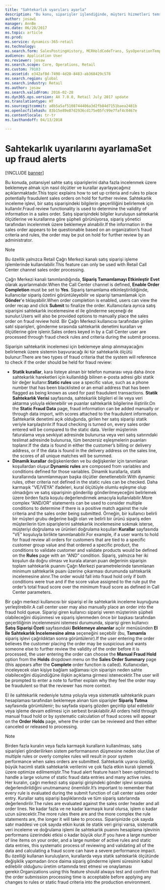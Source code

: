 ```yaml
---
title: "Sahtekarlık uyarıları ayarla"
description: "Bu konu, siparişler işlendiğinde, müşteri hizmetleri temsilcilerini sahte olması olası bilgilere karşı uyarmak için kuralların nasıl ayarlanacağını açıklar. Siparişleri otomatik olarak veya el ile beklemeye almak için kullanılacak belirli kodlar tanımlayabilirsiniz."
author: josaw1
manager: AnnBe
ms.date: 06/20/2017
ms.topic: article
ms.prod: 
ms.service: dynamics-365-retail
ms.technology: 
ms.search.form: SalesPostingHistory, MCRHoldCodeTrans, SysOperationTemplateForm
audience: Application User
ms.reviewer: josaw
ms.search.scope: Core, Operations, Retail
ms.custom: 79103
ms.assetid: e342af8d-7498-4d20-8483-ab368429c578
ms.search.region: global
ms.search.industry: Retail
ms.author: josaw
ms.search.validFrom: 2016-02-28
ms.dyn365.ops.version: AX 7.0.0, Retail July 2017 update
ms.translationtype: HT
ms.sourcegitcommit: a8b5a5af5108744406a3d2fb84d7151baea2481b
ms.openlocfilehash: 83b15e89e87d2936cd175e05fc99e7faf4c0467e
ms.contentlocale: tr-tr
ms.lasthandoff: 04/13/2018

---
```


# <a name="set-up-fraud-alerts"></a><span data-ttu-id="19126-104">Sahtekarlık uyarılarını ayarlama</span><span class="sxs-lookup"><span data-stu-id="19126-104">Set up fraud alerts</span></span>

[!INCLUDE [banner](includes/banner.md)]

<span data-ttu-id="19126-105">Bu konuda, potansiyel sahte satış siparişlerini daha fazla incelenmek üzere beklemeye almak için nasıl ölçütler ve kurallar ayarlayacağınız açıklanmaktadır.</span><span class="sxs-lookup"><span data-stu-id="19126-105">This topic explains how to set up criteria and rules to place potentially fraudulent sales orders on hold for further review.</span></span> <span data-ttu-id="19126-106">Sahtekarlık inceleme işlevi, bir satış siparişindeki bilgilerin geçerliliğini belirlemek için kullanılır.</span><span class="sxs-lookup"><span data-stu-id="19126-106">Fraud review functionality is used to determine the validity of information in a sales order.</span></span> <span data-ttu-id="19126-107">Satış siparişindeki bilgiler kuruluşun sahtekarlık ölçütlerine ve kurallarına göre şüpheli görünüyorsa, sipariş yönetici tarafından incelenmek üzere beklemeye alınabilir.</span><span class="sxs-lookup"><span data-stu-id="19126-107">If the information in the sales order appears to be questionable based on an organization’s fraud criteria and rules, the order may be put on hold for further review by an administrator.</span></span>

> [!NOTE]
> <span data-ttu-id="19126-108">Bu özellik yalnızca Retail Çağrı Merkezi kanalı satış siparişi işleme işlemlerinde kullanılabilir.</span><span class="sxs-lookup"><span data-stu-id="19126-108">This feature can only be used with Retail Call Center channel sales order processing.</span></span> 

<span data-ttu-id="19126-109">Çağrı Merkezi kanalı tanımlandığında, **Sipariş Tamamlamayı Etkinleştir** **Evet** olarak ayarlanmalıdır.</span><span class="sxs-lookup"><span data-stu-id="19126-109">When the Call Center channel is defined, **Enable Order Completion** must be set to **Yes**.</span></span> <span data-ttu-id="19126-110">Sipariş tamamlama etkinleştirildiğinde, kullanıcılar sipariş özetini görüntüleyebilir ve siparişi tamamlamak için **Gönder**'e tıklayabilir.</span><span class="sxs-lookup"><span data-stu-id="19126-110">When order completion is enabled, users can view the order recap and click **Submit** to finalize the order.</span></span> <span data-ttu-id="19126-111">Kullanıcılara ayrıca satış siparişini sahtekarlık incelemesine el ile gönderme seçeneği de sunulur.</span><span class="sxs-lookup"><span data-stu-id="19126-111">Users will also be provided options to manually place the sales order on fraud review hold.</span></span> <span data-ttu-id="19126-112">Bir Çağrı Merkezi kullanıcısı tarafından girilen satıl siparişleri, gönderme sırasında sahtekarlık denetimi kuralları ve ölçütlerine göre işlenir.</span><span class="sxs-lookup"><span data-stu-id="19126-112">Sales orders keyed in by a Call Center user are processed through fraud check rules and criteria during the submit process.</span></span>

<span data-ttu-id="19126-113">Siparişin sahtekarlık incelemesi için beklemeye alınıp alınmayacağını belirlemek üzere sistemin başvuracağı iki tür sahtekarlık ölçütü bulunur:</span><span class="sxs-lookup"><span data-stu-id="19126-113">There are two types of fraud criteria that the system will reference to check if the order should be held for fraud review:</span></span>

-   <span data-ttu-id="19126-114">**Statik kurallar**, kara listeye alınan bir telefon numarası veya daha önce sahtekarlık hareketleri için kullanıldığı bilinen e-posta adresi gibi statik bir değer kullanır.</span><span class="sxs-lookup"><span data-stu-id="19126-114">**Static rules** use a specific value, such as a phone number that has been blacklisted or an email address that has been flagged as being known as used for past fraudulent transactions.</span></span> <span data-ttu-id="19126-115">**Statik Sahtekarlık Verisi** sayfasında, sahtekarlık bilgileri el ile veya veri aktarma yoluyla eklenebilir ve puanlar sahtekarlık bilgilerine iliştirilir.</span><span class="sxs-lookup"><span data-stu-id="19126-115">On the **Static Fraud Data** page, fraud information can be added manually or through data import, with scores attached to the fraudulent information.</span></span> <span data-ttu-id="19126-116">Sahtekarlık denetimi açık olduğunda, girilen her satış siparişi statik veriyle karşılaştırılır.</span><span class="sxs-lookup"><span data-stu-id="19126-116">If fraud checking is turned on, every sales order entered will be compared to the static data.</span></span> <span data-ttu-id="19126-117">Veriler müşterinin faturalama veya sevkiyat adresinde bulunursa veya veri satış satırındaki teslimat adresinde bulunursa, tüm benzersiz eşleşmelerin puanları toplanır.</span><span class="sxs-lookup"><span data-stu-id="19126-117">If the data is found in either the customer’s billing or delivery address, or if the data is found in the delivery address on the sales line, the scores of all unique matches will be summed.</span></span>  
-   <span data-ttu-id="19126-118">**Dinamik kurallar** değişkenlerden ve bu değişkenler için tanımlanan koşullardan oluşur.</span><span class="sxs-lookup"><span data-stu-id="19126-118">**Dynamic rules** are composed from variables and conditions defined for those variables.</span></span> <span data-ttu-id="19126-119">Dinamik kurallarla, statik kurallarında tanımlanmayan başka ölçütler denetlenebilir.</span><span class="sxs-lookup"><span data-stu-id="19126-119">With dynamic rules, other criteria not defined in the static rules can be checked.</span></span> <span data-ttu-id="19126-120">Daha karmaşık "VE/VEYA" ifadeleri, kural ölçütüyle olumlu eşleşme olup olmadığını ve satış siparişinin gönderilip gönderilmeyeceğini belirlemek üzere birden fazla koşulu değerlendirmek amacıyla kullanılabilir.</span><span class="sxs-lookup"><span data-stu-id="19126-120">More complex “AND/OR” statements can be used to consider multiple conditions to determine if there is a positive match against the rule criteria and the sales order being submitted.</span></span> <span data-ttu-id="19126-121">Örneğin, bir kullanıcı belirli bir müşteri grubu değerine bağlı olan ve belirli bir ürünü sipariş eden müşterilerin tüm siparişlerini sahtekarlık incelemesine sokmak isterse, müşteriyi doğrulama ve ürünleri doğrulama koşulları **Kurallar** sayfasında "VE" koşuluyla birlikte tanımlanabilir.</span><span class="sxs-lookup"><span data-stu-id="19126-121">For example, if a user wants to hold for fraud review all orders for customers that are tied to a specific customer group value and that ordered a specific product, the conditions to validate customer and validate products would be defined on the **Rules** page with an “AND” condition.</span></span> <span data-ttu-id="19126-122">Sipariş, yalnızca her iki koşulun da doğru olması ve kurala atanan puan değerinin siparişin toplam sahtekarlık puanını Çağrı Merkezi parametrelerinde tanımlanan minimum sahtekarlık puanı üzerine çıkarması durumunda sahtekarlık incelemesine alınır.</span><span class="sxs-lookup"><span data-stu-id="19126-122">The order would fall into fraud hold only if both conditions were true and if the score value assigned to the rule put the order’s total fraud score over the minimum fraud score as defined in Call Center parameters.</span></span>

<span data-ttu-id="19126-123">Bir çağrı merkezi kullanıcısı bir siparişi el ile sahtekarlık inceleme kuyruğuna yerleştirebilir.</span><span class="sxs-lookup"><span data-stu-id="19126-123">A call center user may also manually place an order into the fraud hold queue.</span></span> <span data-ttu-id="19126-124">Siparişi giren kullanıcı siparişi veren müşterinin şüpheli olabileceğini düşünmesi ve sipariş işlenmeden önce bir başkası tarafından geçerliliğinin incelenmesini istemesi durumunda, siparişi giren kullanıcı **Satış Siparişi Özeti** sayfasındaki **Beklemeye alınanlar** açılır menüsünden **El İle Sahtekarlık İncelemesine alma** seçeneğini seçebilir (bu, **Tamamla** sipariş işlevi çağrıldıktan sonra görüntülenir).</span><span class="sxs-lookup"><span data-stu-id="19126-124">If the user entering the order believes the customer placing the order may be suspicious and wants someone else to further review the validity of the order before it is processed, the user entering the order can choose the **Manual Fraud Hold** option from the **Holds** dropdown menu on the **Sales Order Summary** page (this appears after the **Complete** order function is called).</span></span> <span data-ttu-id="19126-125">Kullanıcıdan, inceleyecek olan kişiye bağlam sağlaması için siparişin neden sahte olabileceğini düşündüğüne ilişkin açıklama girmesi istenecektir.</span><span class="sxs-lookup"><span data-stu-id="19126-125">The user will be prompted to enter a note to further explain why they feel the order may be fraudulent so that the reviewer has more context.</span></span>

<span data-ttu-id="19126-126">El ile sahtekarlık nedeniyle tutma yoluyla veya sistematik sahtekarlık puanı hesaplaması tarafından beklemeye alınan tüm siparişler **Sipariş Tutma** sayfasında görüntülenir; bu sayfada sipariş gözden geçirilip iptal edilebilir veya işleme devam edilmesi için serbest bırakılabilir.</span><span class="sxs-lookup"><span data-stu-id="19126-126">All orders held through manual fraud hold or by systematic calculation of fraud scores will appear on the **Order Holds** page, where the order can be reviewed and then either canceled or released to processing.</span></span>

> [!NOTE]
> <span data-ttu-id="19126-127">Birden fazla kuralın veya fazla karmaşık kuralların kullanılması, satış siparişleri gönderilirken sistem performansının düşmesine neden olur.</span><span class="sxs-lookup"><span data-stu-id="19126-127">Use of multiple rules or overly complex rules will result in poor system performance when sales orders are submitted.</span></span> <span data-ttu-id="19126-128">Sahtekarlık uyarısı özelliği, büyük hacimli statik sahtekarlık verilerini ve çok fazla etkin kuralı işlemek üzere optimize edilmemiştir.</span><span class="sxs-lookup"><span data-stu-id="19126-128">The fraud alert feature hasn't been optimized to handle a large volume of static fraud data entries and many active rules.</span></span> <span data-ttu-id="19126-129">Her kuralın, çağrı merkezi satış siparişi girişindeki gönder işlevi sırasında değerlendirildiğini unutmamanız önemlidir.</span><span class="sxs-lookup"><span data-stu-id="19126-129">It’s important to remember that every rule is evaluated during the submit function of call center sales order entry.</span></span> <span data-ttu-id="19126-130">Kurallar satış siparişi başlıklarında ve tüm sipariş satırlarında değerlendirilir.</span><span class="sxs-lookup"><span data-stu-id="19126-130">The rules are evaluated against the sales order header and all order lines.</span></span> <span data-ttu-id="19126-131">Ne kadar fazla ve ne kadar karmaşık kural olursa, işlem o kadar uzun sürecektir.</span><span class="sxs-lookup"><span data-stu-id="19126-131">The more rules there are and the more complex the rule statements are, the longer it will take to process.</span></span> <span data-ttu-id="19126-132">Siparişinizde çok sayıda satır maddesi ve çok sayıda etkin kurak ile statik veri girişi varsa, sistematik veri inceleme ve doğrulama işlemi ile sahtekarlık puanını hesaplama işlevinin performans üzerindeki etkisi o kadar büyük olur.</span><span class="sxs-lookup"><span data-stu-id="19126-132">If you have a large number of line items on your order, and a large number of active rules and static data entries, this systematic process of reviewing and validating all of the data and calculating a fraud score can have a severe performance impact.</span></span>  <span data-ttu-id="19126-133">Bu özelliği kullanan kuruluşların, kurallarda veya statik sahtekarlık ölçütünde değişiklik yapmadan önce daima sipariş gönderme işlemi süresinin kabul edilebilir olduğunu üretim ortamında test etmesi ve onaylaması gerekir.</span><span class="sxs-lookup"><span data-stu-id="19126-133">Organizations using this feature should always test and confirm that the order submission processing time is acceptable before applying any changes to rules or static fraud criteria into the production environment.</span></span>


